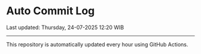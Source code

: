 # Auto Commit Log

Last updated: Thursday, 24-07-2025 12:20 WIB

---

This repository is automatically updated every hour using GitHub Actions.
